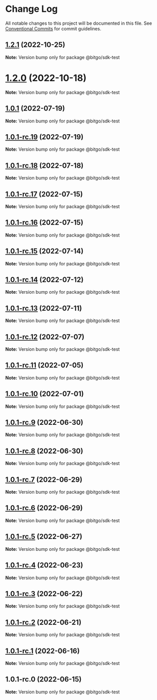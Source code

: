 # Change Log

All notable changes to this project will be documented in this file.
See [Conventional Commits](https://conventionalcommits.org) for commit guidelines.

## [1.2.1](https://github.com/BitGo/BitGoJS/compare/@bitgo/sdk-test@1.2.0...@bitgo/sdk-test@1.2.1) (2022-10-25)

**Note:** Version bump only for package @bitgo/sdk-test

# [1.2.0](https://github.com/BitGo/BitGoJS/compare/@bitgo/sdk-test@1.0.1-rc.19...@bitgo/sdk-test@1.2.0) (2022-10-18)

**Note:** Version bump only for package @bitgo/sdk-test

## [1.0.1](https://github.com/BitGo/BitGoJS/compare/@bitgo/sdk-test@1.0.1-rc.19...@bitgo/sdk-test@1.0.1) (2022-07-19)

**Note:** Version bump only for package @bitgo/sdk-test

## [1.0.1-rc.19](https://github.com/BitGo/BitGoJS/compare/@bitgo/sdk-test@1.0.1-rc.17...@bitgo/sdk-test@1.0.1-rc.19) (2022-07-19)

**Note:** Version bump only for package @bitgo/sdk-test

## [1.0.1-rc.18](https://github.com/BitGo/BitGoJS/compare/@bitgo/sdk-test@1.0.1-rc.17...@bitgo/sdk-test@1.0.1-rc.18) (2022-07-18)

**Note:** Version bump only for package @bitgo/sdk-test

## [1.0.1-rc.17](https://github.com/BitGo/BitGoJS/compare/@bitgo/sdk-test@1.0.1-rc.16...@bitgo/sdk-test@1.0.1-rc.17) (2022-07-15)

**Note:** Version bump only for package @bitgo/sdk-test

## [1.0.1-rc.16](https://github.com/BitGo/BitGoJS/compare/@bitgo/sdk-test@1.0.1-rc.14...@bitgo/sdk-test@1.0.1-rc.16) (2022-07-15)

**Note:** Version bump only for package @bitgo/sdk-test

## [1.0.1-rc.15](https://github.com/BitGo/BitGoJS/compare/@bitgo/sdk-test@1.0.1-rc.14...@bitgo/sdk-test@1.0.1-rc.15) (2022-07-14)

**Note:** Version bump only for package @bitgo/sdk-test

## [1.0.1-rc.14](https://github.com/BitGo/BitGoJS/compare/@bitgo/sdk-test@1.0.1-rc.13...@bitgo/sdk-test@1.0.1-rc.14) (2022-07-12)

**Note:** Version bump only for package @bitgo/sdk-test

## [1.0.1-rc.13](https://github.com/BitGo/BitGoJS/compare/@bitgo/sdk-test@1.0.1-rc.12...@bitgo/sdk-test@1.0.1-rc.13) (2022-07-11)

**Note:** Version bump only for package @bitgo/sdk-test

## [1.0.1-rc.12](https://github.com/BitGo/BitGoJS/compare/@bitgo/sdk-test@1.0.1-rc.11...@bitgo/sdk-test@1.0.1-rc.12) (2022-07-07)

**Note:** Version bump only for package @bitgo/sdk-test

## [1.0.1-rc.11](https://github.com/BitGo/BitGoJS/compare/@bitgo/sdk-test@1.0.1-rc.10...@bitgo/sdk-test@1.0.1-rc.11) (2022-07-05)

**Note:** Version bump only for package @bitgo/sdk-test

## [1.0.1-rc.10](https://github.com/BitGo/BitGoJS/compare/@bitgo/sdk-test@1.0.1-rc.9...@bitgo/sdk-test@1.0.1-rc.10) (2022-07-01)

**Note:** Version bump only for package @bitgo/sdk-test

## [1.0.1-rc.9](https://github.com/BitGo/BitGoJS/compare/@bitgo/sdk-test@1.0.1-rc.8...@bitgo/sdk-test@1.0.1-rc.9) (2022-06-30)

**Note:** Version bump only for package @bitgo/sdk-test

## [1.0.1-rc.8](https://github.com/BitGo/BitGoJS/compare/@bitgo/sdk-test@1.0.1-rc.7...@bitgo/sdk-test@1.0.1-rc.8) (2022-06-30)

**Note:** Version bump only for package @bitgo/sdk-test

## [1.0.1-rc.7](https://github.com/BitGo/BitGoJS/compare/@bitgo/sdk-test@1.0.1-rc.5...@bitgo/sdk-test@1.0.1-rc.7) (2022-06-29)

**Note:** Version bump only for package @bitgo/sdk-test

## [1.0.1-rc.6](https://github.com/BitGo/BitGoJS/compare/@bitgo/sdk-test@1.0.1-rc.5...@bitgo/sdk-test@1.0.1-rc.6) (2022-06-29)

**Note:** Version bump only for package @bitgo/sdk-test

## [1.0.1-rc.5](https://github.com/BitGo/BitGoJS/compare/@bitgo/sdk-test@1.0.1-rc.4...@bitgo/sdk-test@1.0.1-rc.5) (2022-06-27)

**Note:** Version bump only for package @bitgo/sdk-test

## [1.0.1-rc.4](https://github.com/BitGo/BitGoJS/compare/@bitgo/sdk-test@1.0.1-rc.3...@bitgo/sdk-test@1.0.1-rc.4) (2022-06-23)

**Note:** Version bump only for package @bitgo/sdk-test

## [1.0.1-rc.3](https://github.com/BitGo/BitGoJS/compare/@bitgo/sdk-test@1.0.1-rc.2...@bitgo/sdk-test@1.0.1-rc.3) (2022-06-22)

**Note:** Version bump only for package @bitgo/sdk-test

## [1.0.1-rc.2](https://github.com/BitGo/BitGoJS/compare/@bitgo/sdk-test@1.0.1-rc.1...@bitgo/sdk-test@1.0.1-rc.2) (2022-06-21)

**Note:** Version bump only for package @bitgo/sdk-test

## [1.0.1-rc.1](https://github.com/BitGo/BitGoJS/compare/@bitgo/sdk-test@1.0.1-rc.0...@bitgo/sdk-test@1.0.1-rc.1) (2022-06-16)

**Note:** Version bump only for package @bitgo/sdk-test

## 1.0.1-rc.0 (2022-06-15)

**Note:** Version bump only for package @bitgo/sdk-test
